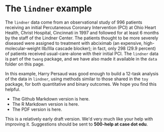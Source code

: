 # The `lindner` example

The `lindner` data come from an observational study of 996 patients receiving an initial Percutaneous Coronary Intervention (PCI) at Ohio Heart Health, Christ Hospital, Cincinnati in 1997 and followed for at least 6 months by the staff of the Lindner Center. The patients thought to be more severely diseased were assigned to treatment with abciximab (an expensive, high-molecular-weight IIb/IIIa cascade blocker); in fact, only 298 (29.9 percent) of patients received usual-care-alone with their initial PCI. The `lindner` data is part of the `twang` package, and we have also made it available in the `data` folder on this page.

In this example, Harry Persaud was good enough to build a 12-task analysis of the data in `lindner`, using methods similar to those shared in the `toy` package, for both quantitative and binary outcomes. We hope you find this helpful.

- The Github Markdown version is here.
- The R Markdown version is here.
- The PDF version is here.

This is a relatively early draft version. We'd very much like your help with improving it. Suggestions should be sent to **500-help at case dot edu**.
